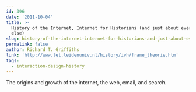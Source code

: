```yaml
---
id: 396
date: '2011-10-04'
title: >-
  History of the Internet, Internet for Historians (and just about everyone
  else)
slug: history-of-the-internet-internet-for-historians-and-just-about-everyone-else
permalink: false
author: Richard T. Griffiths
link: 'http://www.let.leidenuniv.nl/history/ivh/frame_theorie.htm'
tags:
  - interaction-design-history
---
```

The origins and growth of the internet, the web, email, and search.
